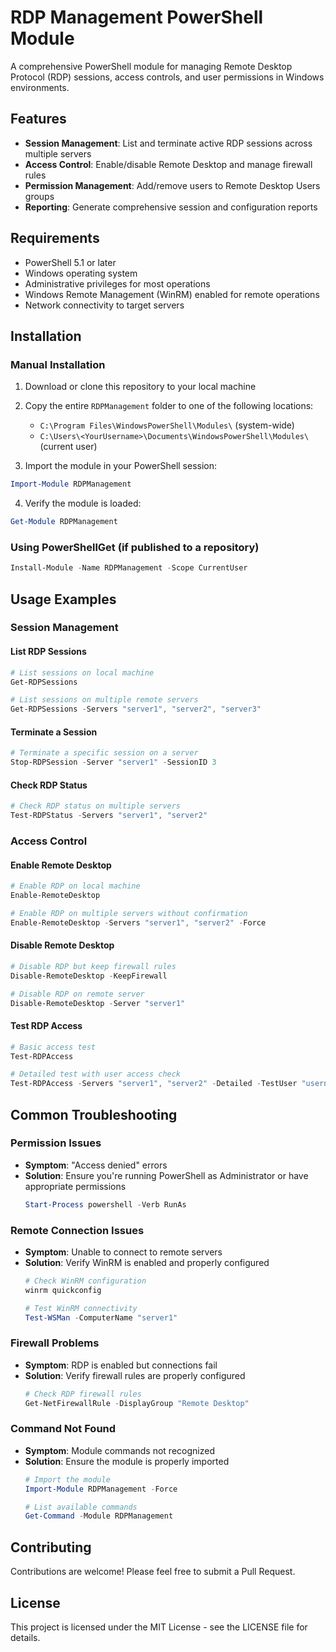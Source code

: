 # RDP Management PowerShell Module

A comprehensive PowerShell module for managing Remote Desktop Protocol (RDP) sessions, access controls, and user permissions in Windows environments.

## Features

* **Session Management**: List and terminate active RDP sessions across multiple servers
* **Access Control**: Enable/disable Remote Desktop and manage firewall rules
* **Permission Management**: Add/remove users to Remote Desktop Users groups
* **Reporting**: Generate comprehensive session and configuration reports

## Requirements

* PowerShell 5.1 or later
* Windows operating system
* Administrative privileges for most operations
* Windows Remote Management (WinRM) enabled for remote operations
* Network connectivity to target servers

## Installation

### Manual Installation

1. Download or clone this repository to your local machine
2. Copy the entire `RDPManagement` folder to one of the following locations:
   * `C:\Program Files\WindowsPowerShell\Modules\` (system-wide)
   * `C:\Users\<YourUsername>\Documents\WindowsPowerShell\Modules\` (current user)

3. Import the module in your PowerShell session:
```powershell
Import-Module RDPManagement
```

4. Verify the module is loaded:
```powershell
Get-Module RDPManagement
```

### Using PowerShellGet (if published to a repository)

```powershell
Install-Module -Name RDPManagement -Scope CurrentUser
```

## Usage Examples

### Session Management

#### List RDP Sessions
```powershell
# List sessions on local machine
Get-RDPSessions

# List sessions on multiple remote servers
Get-RDPSessions -Servers "server1", "server2", "server3"
```

#### Terminate a Session
```powershell
# Terminate a specific session on a server
Stop-RDPSession -Server "server1" -SessionID 3
```

#### Check RDP Status
```powershell
# Check RDP status on multiple servers
Test-RDPStatus -Servers "server1", "server2" 
```

### Access Control

#### Enable Remote Desktop
```powershell
# Enable RDP on local machine
Enable-RemoteDesktop

# Enable RDP on multiple servers without confirmation
Enable-RemoteDesktop -Servers "server1", "server2" -Force
```

#### Disable Remote Desktop
```powershell
# Disable RDP but keep firewall rules
Disable-RemoteDesktop -KeepFirewall

# Disable RDP on remote server
Disable-RemoteDesktop -Server "server1"
```

#### Test RDP Access
```powershell
# Basic access test
Test-RDPAccess

# Detailed test with user access check
Test-RDPAccess -Servers "server1", "server2" -Detailed -TestUser "username"
```

## Common Troubleshooting

### Permission Issues
* **Symptom**: "Access denied" errors
* **Solution**: Ensure you're running PowerShell as Administrator or have appropriate permissions
  ```powershell
  Start-Process powershell -Verb RunAs
  ```

### Remote Connection Issues
* **Symptom**: Unable to connect to remote servers
* **Solution**: Verify WinRM is enabled and properly configured
  ```powershell
  # Check WinRM configuration
  winrm quickconfig

  # Test WinRM connectivity
  Test-WSMan -ComputerName "server1"
  ```

### Firewall Problems
* **Symptom**: RDP is enabled but connections fail
* **Solution**: Verify firewall rules are properly configured
  ```powershell
  # Check RDP firewall rules
  Get-NetFirewallRule -DisplayGroup "Remote Desktop"
  ```

### Command Not Found
* **Symptom**: Module commands not recognized
* **Solution**: Ensure the module is properly imported
  ```powershell
  # Import the module
  Import-Module RDPManagement -Force
  
  # List available commands
  Get-Command -Module RDPManagement
  ```

## Contributing

Contributions are welcome! Please feel free to submit a Pull Request.

## License

This project is licensed under the MIT License - see the LICENSE file for details.

